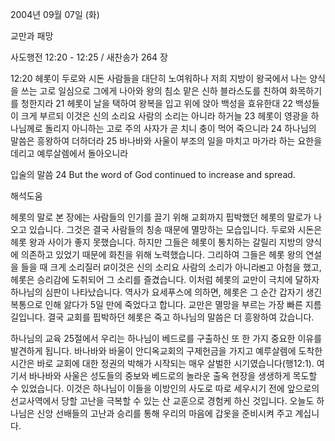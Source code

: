 2004년 09월 07일 (화)

교만과 패망



사도행전 12:20 - 12:25 / 새찬송가 264 장


12:20 헤롯이 두로와 시돈 사람들을 대단히 노여워하나 저희 지방이 왕국에서 나는 양식을 쓰는 고로 일심으로 그에게 나아와 왕의 침소 맡은 신하 블라스도를 친하여 화목하기를 청한지라
21 헤롯이 날을 택하여 왕복을 입고 위에 앉아 백성을 효유한대
22 백성들이 크게 부르되 이것은 신의 소리요 사람의 소리는 아니라 하거늘
23 헤롯이 영광을 하나님께로 돌리지 아니하는 고로 주의 사자가 곧 치니 충이 먹어 죽으니라
24 하나님의 말씀은 흥왕하여 더하더라
25 바나바와 사울이 부조의 일을 마치고 마가라 하는 요한을 데리고 예루살렘에서 돌아오니라

입술의 말씀
24 But the word of God continued to increase and spread.

해석도움





헤롯의 말로
본 장에는 사람들의 인기를 끌기 위해 교회까지 핍박했던 헤롯의 말로가 나오고 있습니다. 그것은 결국 사람들의 칭송 때문에 멸망하는 모습입니다. 두로와 시돈은 헤롯 왕과 사이가 좋지 못했습니다. 하지만 그들은 헤롯이 통치하는 갈릴리 지방의 양식에 의존하고 있었기 때문에 화친을 위해 노력했습니다. 그리하여 그들은 헤롯 왕의 연설을 들을 때 크게 소리질러 ꡒ이것은 신의 소리요 사람의 소리가 아니라ꡓ고 아첨을 했고, 헤롯은 승리감에 도취되어 그 소리를 즐겼습니다. 이처럼 헤롯의 교만이 극치에 달하자 하나님의 심판이 나타났습니다. 역사가 요세푸스에 의하면, 헤롯은 그 순간 갑자기 생긴 복통으로 인해 앓다가 5일 만에 죽었다고 합니다. 교만은 멸망을 부르는 가장 빠른 지름길입니다. 결국 교회를 핍박하던 헤롯은 죽고 하나님의 말씀은 더 흥왕하여 갔습니다.   

하나님의 교육
25절에서 우리는 하나님이 베드로를 구출하신 또 한 가지 중요한 이유를 발견하게 됩니다. 바나바와 바울이 안디옥교회의 구제헌금을 가지고 예루살렘에 도착한 시간은 바로 교회에 대한 정권의 박해가 시작되는 매우 살벌한 시기였습니다(행12:1). 여기서 바나바와 사울은 성도들의 중보와 베드로의 놀라운 출옥 현장을 생생하게 목도할 수 있었습니다. 이것은 하나님이 이들을 이방인의 사도로 따로 세우시기 전에 앞으로의 선교사역에서 당할 고난을 극복할 수 있는 산 교훈으로 경험케 하신 것입니다. 오늘도 하나님은 신앙 선배들의 고난과 승리를 통해 우리의 마음에 갑옷을 준비시켜 주고 계십니다.